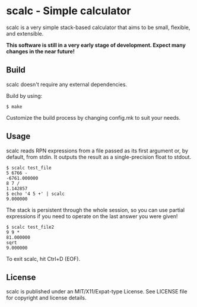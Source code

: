 # scalc - Simple calculator 

scalc is a very simple stack-based calculator that aims to be small, flexible, 
and extensible.

**This software is still in a very early stage of development. Expect many
changes in the near future!**

## Build

scalc doesn't require any external dependencies.

Build by using:

```
$ make
```

Customize the build process by changing config.mk to suit your needs.

## Usage

scalc reads RPN expressions from a file passed as its first argument or, by 
default, from stdin. It outputs the result as a single-precision float to 
stdout.

```
$ scalc test_file 
5 6766 -
-6761.000000
8 7 /
1.142857
$ echo '4 5 +' | scalc
9.000000
```

The stack is persistent through the whole session, so you can use partial 
expressions if you need to operate on the last answer you were given!

```
$ scalc test_file2
9 9 *
81.000000
sqrt
9.000000
```

To exit scalc, hit Ctrl+D (EOF).

## License

scalc is published under an MIT/X11/Expat-type License. See LICENSE file for 
copyright and license details.
